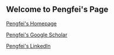 ## Welcome to Pengfei's Page

[Pengfei's Homepage](https://www.pengfeiguo.info/)

[Pengfei's Google Scholar](https://scholar.google.com/citations?user=_IAp-bYAAAAJ&hl=en)

[Pengfei's LinkedIn](https://www.linkedin.com/in/pengfei-guo-575097195/)
